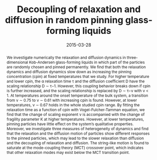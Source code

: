 ---
title: Decoupling of relaxation and diffusion in random pinning glass-forming liquids
authors:
- Yan-Wei Li
- You-Liang Zhu
- Zhao-Yan Sun
date: '2015-03-28'
doi: 10.1063/1.4916208
publish_types: 期刊文章
publication: The Journal of Chemical Physics
abstract: We investigate numerically the relaxation and diffusion  dynamics in three-dimensional Kob-Andersen glass-forming liquids in  which part of the particles are randomly chosen and pinned permanently.  We find that both the relaxation dynamics and diffusion dynamics slow  down as increasing the pinning concentration (cpin) at fixed  temperatures that we study. For higher temperature and lower cpin, the α  relaxation time τ and the diffusion coefficient D have the scaling  relationship D ∼ τ−1. However, this coupling behavior breaks down if  cpin is further increased, and the scaling relationship is replaced by D  ∼ τ−ν with ν &lt; 1. At temperatures around the onset temperature  of the bulk system, a transition from ν ∼ 0.75 to ν ∼ 0.61 with  increasing cpin is found. However, at lower temperatures, ν ∼ 0.67 holds  in the whole studied cpin range. By fitting the relaxation time as a  function of cpin with Vogel-Fulcher-Tamman equation, we find that the  change of scaling exponent ν is accompanied with the change of fragility  parameter K at higher temperatures. However, at lower temperatures,  pinning particles have little effect on the system’s qualitative  properties. Moreover, we investigate three measures of heterogeneity of  dynamics and find that the relaxation and the diffusion motion of  particles show different responses to the pinned particles, which may  lead to the slower relaxation than diffusion and the decoupling of  relaxation and diffusion. The string-like motion is found to saturate at  the mode-coupling theory (MCT) crossover point, which indicates that  other relaxation modes may exist below the MCT transition point.
url_pdf: https://pubs.aip.org/jcp/article/142/12/124507/900434/Decoupling-of-relaxation-and-diffusion-in-random
---